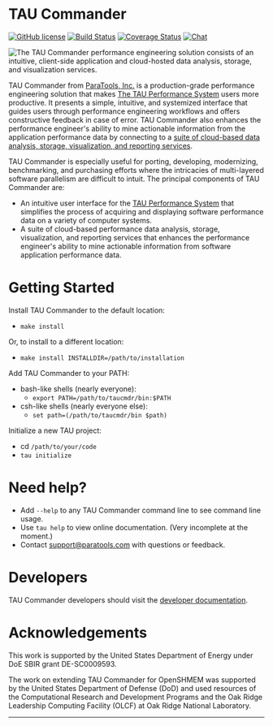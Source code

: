 TAU Commander
=============

[![GitHub license][License img]](./LICENSE)
[![Build Status][Build img]](https://travis-ci.org/ParaToolsInc/taucmdr)
[![Coverage Status][Coverage img]](https://codecov.io/github/ParaToolsInc/taucmdr?branch=master)
[![Chat][Gitter img]](https://gitter.im/ParaToolsInc/taucmdr?utm_source=badge&utm_medium=badge&utm_campaign=pr-badge&utm_content=badge)

![The TAU Commander performance engineering solution consists of an 
intuitive, client-side application and cloud-hosted data analysis, 
storage, and visualization services.](docs/_static/taucmdr.png)

TAU Commander from [ParaTools, Inc.](http://www.paratools.com/) is a 
production-grade performance engineering solution that makes 
[The TAU Performance System](http://tau.uoregon.edu/) users more productive.
It presents a simple, intuitive, and systemized interface that guides users
through performance engineering workflows and offers constructive feedback 
in case of error.  TAU Commander also enhances the performance engineer's 
ability to mine actionable information from the application performance 
data by connecting to a [suite of cloud-based data analysis, storage, 
visualization, and reporting services](http://www.taucommander.com/).

TAU Commander is especially useful for porting, developing, modernizing, 
benchmarking, and purchasing efforts where the intricacies of multi-layered
software parallelism are difficult to intuit.  The principal components of
TAU Commander are:

- An intuitive user interface for the 
  [TAU Performance System](http://tau.uoregon.edu/) that simplifies the 
  process of acquiring and displaying software performance data on a 
  variety of computer systems.
- A suite of cloud-based performance data analysis, storage, visualization,
  and reporting services that enhances the performance engineer's ability 
  to mine actionable information from software application performance data.

Getting Started
===============

Install TAU Commander to the default location:
  - `make install`

Or, to install to a different location:
  - `make install INSTALLDIR=/path/to/installation`
  
Add TAU Commander to your PATH:
  - bash-like shells (nearly everyone): 
    - `export PATH=/path/to/taucmdr/bin:$PATH`
  - csh-like shells (nearly everyone else): 
    - `set path=(/path/to/taucmdr/bin $path)` 

Initialize a new TAU project:
  - cd `/path/to/your/code`
  - `tau initialize`

Need help?
==========

- Add `--help` to any TAU Commander command line to see command line usage.
- Use `tau help` to view online documentation.  (Very incomplete at the moment.)
- Contact support@paratools.com with questions or feedback.

Developers
==========

TAU Commander developers should visit the [developer documentation](http://paratoolsinc.github.io/taucmdr/).

Acknowledgements
================

This work is supported by the United States Department of Energy under
DoE SBIR grant DE-SC0009593.

The work on extending TAU Commander for OpenSHMEM was supported by the 
United States Department of Defense (DoD) and used resources of the 
Computational Research and Development Programs and the Oak Ridge 
Leadership Computing Facility (OLCF) at Oak Ridge National Laboratory.


---------------------------------------------------------------------------

[Build img]: https://travis-ci.org/ParaToolsInc/taucmdr.svg?branch=master "Travis-CI build status image"
[Coverage img]: https://codecov.io/github/ParaToolsInc/taucmdr/coverage.svg?branch=master "Unit test code coverage image"
[License img]: https://img.shields.io/badge/license-BSD--3-blue.svg "View BSD-3 License"
[Gitter img]: https://badges.gitter.im/Join%20Chat.svg "Gitter chat image"
